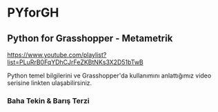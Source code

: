# PYforGH

## Python for Grasshopper - Metametrik

https://www.youtube.com/playlist?list=PLuRrB0FqYDhCJrFeZKBtNKs3X2D51bTwB 

Python temel bilgilerini ve Grasshopper'da kullanımını anlattığımız video serisine linkten ulaşabilirsiniz.

### Baha Tekin & Barış Terzi
